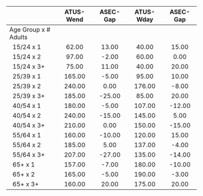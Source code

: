 
|                      |    ATUS-Wend |     ASEC-Gap |    ATUS-Wday |     ASEC-Gap |
| -------------------- | :----------: | :----------: | :----------: | :----------: |
| Age Group x # Adults |              |              |              |              |
| &nbsp;&nbsp;15/24 x 1 |        62.00 |        13.00 |        40.00 |        15.00 |
| &nbsp;&nbsp;15/24 x 2 |        97.00 |        -2.00 |        60.00 |         0.00 |
| &nbsp;&nbsp;15/24 x 3+ |        75.00 |        11.00 |        40.00 |        20.00 |
| &nbsp;&nbsp;25/39 x 1 |       165.00 |        -5.00 |        95.00 |        10.00 |
| &nbsp;&nbsp;25/39 x 2 |       240.00 |         0.00 |       176.00 |        -8.00 |
| &nbsp;&nbsp;25/39 x 3+ |       185.00 |       -25.00 |        85.00 |        20.00 |
| &nbsp;&nbsp;40/54 x 1 |       180.00 |        -5.00 |       107.00 |       -12.00 |
| &nbsp;&nbsp;40/54 x 2 |       240.00 |       -15.00 |       145.00 |         5.00 |
| &nbsp;&nbsp;40/54 x 3+ |       210.00 |         0.00 |       150.00 |       -15.00 |
| &nbsp;&nbsp;55/64 x 1 |       160.00 |       -10.00 |       120.00 |        15.00 |
| &nbsp;&nbsp;55/64 x 2 |       185.00 |         5.00 |       137.00 |        -4.00 |
| &nbsp;&nbsp;55/64 x 3+ |       207.00 |       -27.00 |       135.00 |       -14.00 |
| &nbsp;&nbsp;65+ x 1  |       157.00 |        -7.00 |       180.00 |       -10.00 |
| &nbsp;&nbsp;65+ x 2  |       165.00 |        -5.00 |       190.00 |        -3.00 |
| &nbsp;&nbsp;65+ x 3+ |       160.00 |        20.00 |       175.00 |        20.00 |

